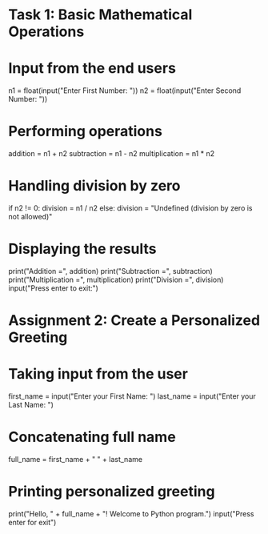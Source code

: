 # Task 1: Basic Mathematical Operations

# Input from the end users
n1 = float(input("Enter First Number: "))
n2 = float(input("Enter Second Number: "))

# Performing operations
addition = n1 + n2
subtraction = n1 - n2
multiplication = n1 * n2

# Handling division by zero
if n2 != 0:
    division = n1 / n2
else:
    division = "Undefined (division by zero is not allowed)"

# Displaying the results
print("Addition =", addition)
print("Subtraction =", subtraction)
print("Multiplication =", multiplication)
print("Division =", division)
input("Press enter to exit:")

# Assignment 2: Create a Personalized Greeting

# Taking input from the user
first_name = input("Enter your First Name: ")
last_name = input("Enter your Last Name: ")

# Concatenating full name
full_name = first_name + " " + last_name

# Printing personalized greeting
print("Hello, " + full_name + "! Welcome to Python program.")
input("Press enter for exit")
